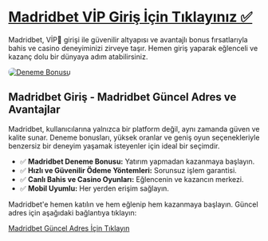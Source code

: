 <h1><a href="https://t.me/+vT5xydT9LLBlMzA0" title="Madridbet Giriş İçin Tıklayınız">Madridbet VİP Giriş İçin Tıklayınız ✅</a></h1>
<p>Madridbet, VİP🥇 girişi ile güvenilir altyapısı ve avantajlı bonus fırsatlarıyla bahis ve casino deneyiminizi zirveye taşır. Hemen giriş yaparak eğlenceli ve kazanç dolu bir dünyaya adım atabilirsiniz.</p>
<a href="https://t.me/+vT5xydT9LLBlMzA0" title="Deneme Bonusu">
    <img src="https://i.ibb.co/5K7Ks6w/zzzz3.gif" alt="Deneme Bonusu" style="max-width:100%; height:auto; border-radius:8px;">
</a>
<div class="description">
    <h2>Madridbet Giriş - Madridbet Güncel Adres ve Avantajlar</h2>
    <p>Madridbet, kullanıcılarına yalnızca bir platform değil, aynı zamanda güven ve kalite sunar. Deneme bonusları, yüksek oranlar ve geniş oyun seçenekleriyle benzersiz bir deneyim yaşamak isteyenler için ideal bir seçimdir.</p>
    <ul>
        <li>✅ <strong>Madridbet Deneme Bonusu:</strong> Yatırım yapmadan kazanmaya başlayın.</li>
        <li>✅ <strong>Hızlı ve Güvenilir Ödeme Yöntemleri:</strong> Sorunsuz işlem garantisi.</li>
        <li>✅ <strong>Canlı Bahis ve Casino Oyunları:</strong> Eğlencenin ve kazancın merkezi.</li>
        <li>✅ <strong>Mobil Uyumlu:</strong> Her yerden erişim sağlayın.</li>
    </ul>
    <p>Madridbet'e hemen katılın ve hem eğlenip hem kazanmaya başlayın. Güncel adres için aşağıdaki bağlantıya tıklayın:</p>
    <a href="https://t.me/+vT5xydT9LLBlMzA0" title="Madridbet Güncel Adres">Madridbet Güncel Adres İçin Tıklayın</a>
</div>

